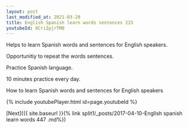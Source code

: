 ```yaml
---
layout: post
last_modified_at: 2021-03-29
title: English Spanish learn words sentences 215 
youtubeId: 8CriIpjrTM0
---
```

 
 
Helps to learn Spanish words and sentences for English speakers.

Opportunitiy to repeat the words sentences. 

Practice Spanish language. 
 
10 minutes practice every day. 
 
How to learn Spanish words and sentences for English speakers 
 
{% include youtubePlayer.html id=page.youtubeId %}
 
 
[Next]({{ site.baseurl }}{% link  split1/_posts/2017-04-10-English spanish learn words 447 .md%})
 
